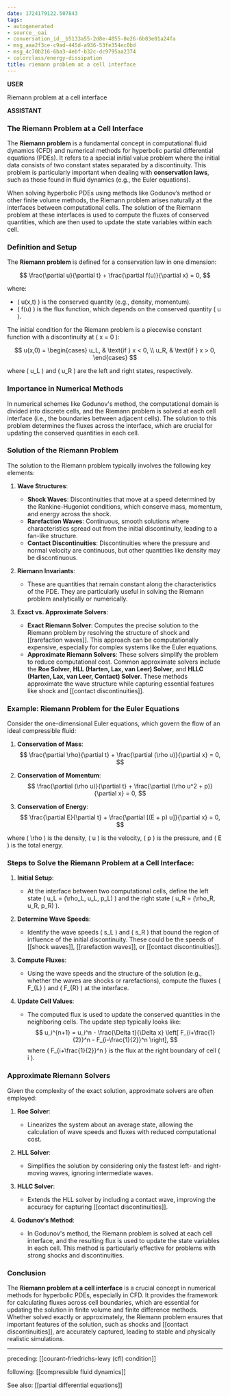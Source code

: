 ```yaml
---
date: 1724179122.507843
tags:
- autogenerated
- source__oai
- conversation_id__b5133a55-2d8e-4055-8e26-6b03e01a24fa
- msg_aaa2f3ce-c9ad-445d-a936-53fe354ec0bd
- msg_4c70b216-6ba3-4ebf-b32c-dc9795aa2374
- colorclass/energy-dissipation
title: riemann problem at a cell interface
---
```


**USER**

Riemann problem at a cell interface


**ASSISTANT**

### The Riemann Problem at a Cell Interface

The **Riemann problem** is a fundamental concept in computational fluid dynamics (CFD) and numerical methods for hyperbolic partial differential equations (PDEs). It refers to a special initial value problem where the initial data consists of two constant states separated by a discontinuity. This problem is particularly important when dealing with **conservation laws**, such as those found in fluid dynamics (e.g., the Euler equations).

When solving hyperbolic PDEs using methods like Godunov’s method or other finite volume methods, the Riemann problem arises naturally at the interfaces between computational cells. The solution of the Riemann problem at these interfaces is used to compute the fluxes of conserved quantities, which are then used to update the state variables within each cell.

### Definition and Setup

The **Riemann problem** is defined for a conservation law in one dimension:

$$
\frac{\partial u}{\partial t} + \frac{\partial f(u)}{\partial x} = 0,
$$

where:
- \( u(x,t) \) is the conserved quantity (e.g., density, momentum).
- \( f(u) \) is the flux function, which depends on the conserved quantity \( u \).

The initial condition for the Riemann problem is a piecewise constant function with a discontinuity at \( x = 0 \):

$$
u(x,0) = 
\begin{cases}
u_L, & \text{if } x < 0, \\
u_R, & \text{if } x > 0,
\end{cases}
$$

where \( u_L \) and \( u_R \) are the left and right states, respectively.

### Importance in Numerical Methods

In numerical schemes like Godunov's method, the computational domain is divided into discrete cells, and the Riemann problem is solved at each cell interface (i.e., the boundaries between adjacent cells). The solution to this problem determines the fluxes across the interface, which are crucial for updating the conserved quantities in each cell.

### Solution of the Riemann Problem

The solution to the Riemann problem typically involves the following key elements:

1. **Wave Structures**:
   - **Shock Waves**: Discontinuities that move at a speed determined by the Rankine-Hugoniot conditions, which conserve mass, momentum, and energy across the shock.
   - **Rarefaction Waves**: Continuous, smooth solutions where characteristics spread out from the initial discontinuity, leading to a fan-like structure.
   - **Contact Discontinuities**: Discontinuities where the pressure and normal velocity are continuous, but other quantities like density may be discontinuous.

2. **Riemann Invariants**:
   - These are quantities that remain constant along the characteristics of the PDE. They are particularly useful in solving the Riemann problem analytically or numerically.

3. **Exact vs. Approximate Solvers**:
   - **Exact Riemann Solver**: Computes the precise solution to the Riemann problem by resolving the structure of shock and [[rarefaction waves]]. This approach can be computationally expensive, especially for complex systems like the Euler equations.
   - **Approximate Riemann Solvers**: These solvers simplify the problem to reduce computational cost. Common approximate solvers include the **Roe Solver**, **HLL (Harten, Lax, van Leer) Solver**, and **HLLC (Harten, Lax, van Leer, Contact) Solver**. These methods approximate the wave structure while capturing essential features like shock and [[contact discontinuities]].

### Example: Riemann Problem for the Euler Equations

Consider the one-dimensional Euler equations, which govern the flow of an ideal compressible fluid:

1. **Conservation of Mass**:
   $$
   \frac{\partial \rho}{\partial t} + \frac{\partial (\rho u)}{\partial x} = 0,
   $$

2. **Conservation of Momentum**:
   $$
   \frac{\partial (\rho u)}{\partial t} + \frac{\partial (\rho u^2 + p)}{\partial x} = 0,
   $$

3. **Conservation of Energy**:
   $$
   \frac{\partial E}{\partial t} + \frac{\partial [(E + p) u]}{\partial x} = 0,
   $$

where \( \rho \) is the density, \( u \) is the velocity, \( p \) is the pressure, and \( E \) is the total energy.

### Steps to Solve the Riemann Problem at a Cell Interface:

1. **Initial Setup**:
   - At the interface between two computational cells, define the left state \( u_L = (\rho_L, u_L, p_L) \) and the right state \( u_R = (\rho_R, u_R, p_R) \).

2. **Determine Wave Speeds**:
   - Identify the wave speeds \( s_L \) and \( s_R \) that bound the region of influence of the initial discontinuity. These could be the speeds of [[shock waves]], [[rarefaction waves]], or [[contact discontinuities]].

3. **Compute Fluxes**:
   - Using the wave speeds and the structure of the solution (e.g., whether the waves are shocks or rarefactions), compute the fluxes \( F_{L} \) and \( F_{R} \) at the interface.

4. **Update Cell Values**:
   - The computed flux is used to update the conserved quantities in the neighboring cells. The update step typically looks like:
     $$
     u_i^{n+1} = u_i^n - \frac{\Delta t}{\Delta x} \left[ F_{i+\frac{1}{2}}^n - F_{i-\frac{1}{2}}^n \right],
     $$
     where \( F_{i+\frac{1}{2}}^n \) is the flux at the right boundary of cell \( i \).

### Approximate Riemann Solvers

Given the complexity of the exact solution, approximate solvers are often employed:

1. **Roe Solver**:
   - Linearizes the system about an average state, allowing the calculation of wave speeds and fluxes with reduced computational cost.

2. **HLL Solver**:
   - Simplifies the solution by considering only the fastest left- and right-moving waves, ignoring intermediate waves.

3. **HLLC Solver**:
   - Extends the HLL solver by including a contact wave, improving the accuracy for capturing [[contact discontinuities]].

4. **Godunov’s Method**:
   - In Godunov's method, the Riemann problem is solved at each cell interface, and the resulting flux is used to update the state variables in each cell. This method is particularly effective for problems with strong shocks and discontinuities.

### Conclusion

The **Riemann problem at a cell interface** is a crucial concept in numerical methods for hyperbolic PDEs, especially in CFD. It provides the framework for calculating fluxes across cell boundaries, which are essential for updating the solution in finite volume and finite difference methods. Whether solved exactly or approximately, the Riemann problem ensures that important features of the solution, such as shocks and [[contact discontinuities]], are accurately captured, leading to stable and physically realistic simulations.


---

preceding: [[courant-friedrichs-lewy (cfl) condition]]  


following: [[compressible fluid dynamics]]

See also: [[partial differential equations]]